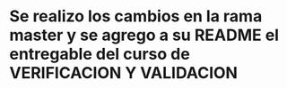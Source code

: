 # Se realizo los cambios en la rama master y se agrego a su README el entregable del curso de VERIFICACION Y VALIDACION
